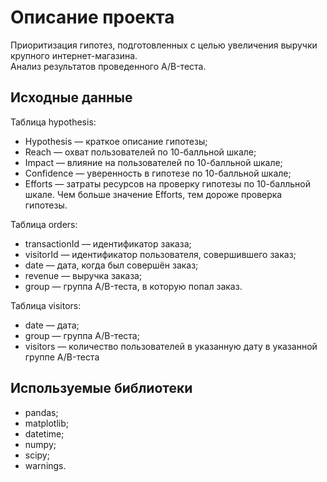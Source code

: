 # Описание проекта
Приоритизация гипотез, подготовленных с целью увеличения выручки крупного интернет-магазина.
<br>Анализ результатов проведенного A/B-теста.
## Исходные данные 
Таблица hypothesis:
- Hypothesis — краткое описание гипотезы;
- Reach — охват пользователей по 10-балльной шкале;
- Impact — влияние на пользователей по 10-балльной шкале;
- Confidence — уверенность в гипотезе по 10-балльной шкале;
- Efforts — затраты ресурсов на проверку гипотезы по 10-балльной шкале. Чем больше значение Efforts, тем дороже проверка гипотезы.

Таблица orders:
- transactionId — идентификатор заказа;
- visitorId — идентификатор пользователя, совершившего заказ;
- date — дата, когда был совершён заказ;
- revenue — выручка заказа;
- group — группа A/B-теста, в которую попал заказ.

Таблица visitors:
- date — дата;
- group — группа A/B-теста;
- visitors — количество пользователей в указанную дату в указанной группе A/B-теста

## Используемые библиотеки      
- pandas;
- matplotlib;
- datetime;
- numpy;
- scipy;
- warnings.
